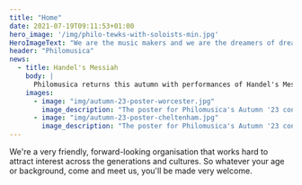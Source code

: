 ```yaml
---
title: "Home"
date: 2021-07-19T09:11:53+01:00
hero_image: '/img/philo-tewks-with-soloists-min.jpg'
HeroImageText: "We are the music makers and we are the dreamers of dreams"
header: "Philomusica"
news:
  - title: Handel's Messiah
    body: |
      Philomusica returns this autumn with performances of Handel's Messiah and Geoffrey Bush's Christmas Cantata at St. Stephen's Barbourne, Worcester and debuting at 'Pip and Jim's' in Cheltenham. To mark Remembrance Sunday, the concerts will include John Ireland's Greater Love Hath No Man. Both concerts will also include a performance of the Final Movement from Messiaen's Quartet for the End of Time, in which the Philomusica Orchestra's Leader and newly appointed President, Christopher Horner is joined by pianist James Quinn. Tickets for these and all subsequent concerts can now be purchased directly through this website, on the [tickets](/tickets) page.
    images:
      - image: "img/autumn-23-poster-worcester.jpg"
        image_description: "The poster for Philomusica's Autumn '23 concert at St. Stephen's Barbourne, Worcester"
      - image: "img/autumn-23-poster-cheltenham.jpg"
        image_description: "The poster for Philomusica's Autumn '23 concert at Pip and Jim's, Cheltenham"
---
```

We're a very friendly, forward-looking organisation that works hard to attract interest across the generations and cultures. So whatever your age or background, come and meet us, you'll be made very welcome.
